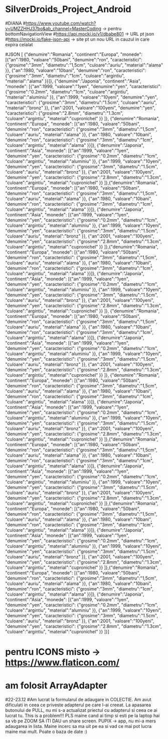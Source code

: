 # SilverDroids_Project_Android

#DIANA
#https://www.youtube.com/watch?v=UMZZHHJ37bo&ab_channel=MasterCoding -> pentru bottomNavigationView
#https://api.mocki.io/v1/dbabe801   ->  URL pt json
#https://mocki.io/fake-json-api  -> site pt un nou URL in cauzul in care expira celalat 

#JSON
[
{"denumire":"Romania",
"continent":"Europa",
"monede":
[{"an":1980,
"valoare":"50bani",
"denumire":"ron",
"caracteristici":
{"grosime":"3mm",
"diametru":"1,5cm",
"culoare":"auriu",
"material":"alama"
}},
{"an":1980,
"valoare":"10bani",
"denumire":"ron",
"caracteristici":
{"grosime":"3mm",
"diametru":"1cm",
"culoare":"argintiu",
"material":"alama"
}}]},
{"denumire":"Japonia",
"continent":"Asia",
"monede":
[{"an":1999,
"valoare":"1yen",
"denumire":"yen",
"caracteristici":
{"grosime":"0.2mm",
"diametru":"1cm",
"culoare":"argintiu",
"material":"aluminiu"
}},
{"an":1999,
"valoare":"10yeni",
"denumire":"yen",
"caracteristici":
{"grosime":"3mm",
"diametru":"1.5cm",
"culoare":"auriu",
"material":"bronz"
}},
{"an":2001,
"valoare":"100yeni",
"denumire":"yen",
"caracteristici":
{"grosime":"2.8mm",
"diametru":"1.3cm",
"culoare":"argintiu",
"material":"cupronichel"
}}
]},
{"denumire":"Romania",
"continent":"Europa",
"monede":
[{"an":1980,
"valoare":"50bani",
"denumire":"ron",
"caracteristici":
{"grosime":"3mm",
"diametru":"1,5cm",
"culoare":"auriu",
"material":"alama"
}},
{"an":1980,
"valoare":"10bani",
"denumire":"ron",
"caracteristici":
{"grosime":"3mm",
"diametru":"1cm",
"culoare":"argintiu",
"material":"alama"
}}]},
{"denumire":"Japonia",
"continent":"Asia",
"monede":
[{"an":1999,
"valoare":"1yen",
"denumire":"yen",
"caracteristici":
{"grosime":"0.2mm",
"diametru":"1cm",
"culoare":"argintiu",
"material":"aluminiu"
}},
{"an":1999,
"valoare":"10yeni",
"denumire":"yen",
"caracteristici":
{"grosime":"3mm",
"diametru":"1.5cm",
"culoare":"auriu",
"material":"bronz"
}},
{"an":2001,
"valoare":"100yeni",
"denumire":"yen",
"caracteristici":
{"grosime":"2.8mm",
"diametru":"1.3cm",
"culoare":"argintiu",
"material":"cupronichel"
}}
]},{"denumire":"Romania",
"continent":"Europa",
"monede":
[{"an":1980,
"valoare":"50bani",
"denumire":"ron",
"caracteristici":
{"grosime":"3mm",
"diametru":"1,5cm",
"culoare":"auriu",
"material":"alama"
}},
{"an":1980,
"valoare":"10bani",
"denumire":"ron",
"caracteristici":
{"grosime":"3mm",
"diametru":"1cm",
"culoare":"argintiu",
"material":"alama"
}}]},
{"denumire":"Japonia",
"continent":"Asia",
"monede":
[{"an":1999,
"valoare":"1yen",
"denumire":"yen",
"caracteristici":
{"grosime":"0.2mm",
"diametru":"1cm",
"culoare":"argintiu",
"material":"aluminiu"
}},
{"an":1999,
"valoare":"10yeni",
"denumire":"yen",
"caracteristici":
{"grosime":"3mm",
"diametru":"1.5cm",
"culoare":"auriu",
"material":"bronz"
}},
{"an":2001,
"valoare":"100yeni",
"denumire":"yen",
"caracteristici":
{"grosime":"2.8mm",
"diametru":"1.3cm",
"culoare":"argintiu",
"material":"cupronichel"
}}
]},{"denumire":"Romania",
"continent":"Europa",
"monede":
[{"an":1980,
"valoare":"50bani",
"denumire":"ron",
"caracteristici":
{"grosime":"3mm",
"diametru":"1,5cm",
"culoare":"auriu",
"material":"alama"
}},
{"an":1980,
"valoare":"10bani",
"denumire":"ron",
"caracteristici":
{"grosime":"3mm",
"diametru":"1cm",
"culoare":"argintiu",
"material":"alama"
}}]},
{"denumire":"Japonia",
"continent":"Asia",
"monede":
[{"an":1999,
"valoare":"1yen",
"denumire":"yen",
"caracteristici":
{"grosime":"0.2mm",
"diametru":"1cm",
"culoare":"argintiu",
"material":"aluminiu"
}},
{"an":1999,
"valoare":"10yeni",
"denumire":"yen",
"caracteristici":
{"grosime":"3mm",
"diametru":"1.5cm",
"culoare":"auriu",
"material":"bronz"
}},
{"an":2001,
"valoare":"100yeni",
"denumire":"yen",
"caracteristici":
{"grosime":"2.8mm",
"diametru":"1.3cm",
"culoare":"argintiu",
"material":"cupronichel"
}}
]},
{"denumire":"Romania",
"continent":"Europa",
"monede":
[{"an":1980,
"valoare":"50bani",
"denumire":"ron",
"caracteristici":
{"grosime":"3mm",
"diametru":"1,5cm",
"culoare":"auriu",
"material":"alama"
}},
{"an":1980,
"valoare":"10bani",
"denumire":"ron",
"caracteristici":
{"grosime":"3mm",
"diametru":"1cm",
"culoare":"argintiu",
"material":"alama"
}}]},
{"denumire":"Japonia",
"continent":"Asia",
"monede":
[{"an":1999,
"valoare":"1yen",
"denumire":"yen",
"caracteristici":
{"grosime":"0.2mm",
"diametru":"1cm",
"culoare":"argintiu",
"material":"aluminiu"
}},
{"an":1999,
"valoare":"10yeni",
"denumire":"yen",
"caracteristici":
{"grosime":"3mm",
"diametru":"1.5cm",
"culoare":"auriu",
"material":"bronz"
}},
{"an":2001,
"valoare":"100yeni",
"denumire":"yen",
"caracteristici":
{"grosime":"2.8mm",
"diametru":"1.3cm",
"culoare":"argintiu",
"material":"cupronichel"
}}
]},
{"denumire":"Romania",
"continent":"Europa",
"monede":
[{"an":1980,
"valoare":"50bani",
"denumire":"ron",
"caracteristici":
{"grosime":"3mm",
"diametru":"1,5cm",
"culoare":"auriu",
"material":"alama"
}},
{"an":1980,
"valoare":"10bani",
"denumire":"ron",
"caracteristici":
{"grosime":"3mm",
"diametru":"1cm",
"culoare":"argintiu",
"material":"alama"
}}]},
{"denumire":"Japonia",
"continent":"Asia",
"monede":
[{"an":1999,
"valoare":"1yen",
"denumire":"yen",
"caracteristici":
{"grosime":"0.2mm",
"diametru":"1cm",
"culoare":"argintiu",
"material":"aluminiu"
}},
{"an":1999,
"valoare":"10yeni",
"denumire":"yen",
"caracteristici":
{"grosime":"3mm",
"diametru":"1.5cm",
"culoare":"auriu",
"material":"bronz"
}},
{"an":2001,
"valoare":"100yeni",
"denumire":"yen",
"caracteristici":
{"grosime":"2.8mm",
"diametru":"1.3cm",
"culoare":"argintiu",
"material":"cupronichel"
}}
]},{"denumire":"Romania",
"continent":"Europa",
"monede":
[{"an":1980,
"valoare":"50bani",
"denumire":"ron",
"caracteristici":
{"grosime":"3mm",
"diametru":"1,5cm",
"culoare":"auriu",
"material":"alama"
}},
{"an":1980,
"valoare":"10bani",
"denumire":"ron",
"caracteristici":
{"grosime":"3mm",
"diametru":"1cm",
"culoare":"argintiu",
"material":"alama"
}}]},
{"denumire":"Japonia",
"continent":"Asia",
"monede":
[{"an":1999,
"valoare":"1yen",
"denumire":"yen",
"caracteristici":
{"grosime":"0.2mm",
"diametru":"1cm",
"culoare":"argintiu",
"material":"aluminiu"
}},
{"an":1999,
"valoare":"10yeni",
"denumire":"yen",
"caracteristici":
{"grosime":"3mm",
"diametru":"1.5cm",
"culoare":"auriu",
"material":"bronz"
}},
{"an":2001,
"valoare":"100yeni",
"denumire":"yen",
"caracteristici":
{"grosime":"2.8mm",
"diametru":"1.3cm",
"culoare":"argintiu",
"material":"cupronichel"
}}
]},{"denumire":"Romania",
"continent":"Europa",
"monede":
[{"an":1980,
"valoare":"50bani",
"denumire":"ron",
"caracteristici":
{"grosime":"3mm",
"diametru":"1,5cm",
"culoare":"auriu",
"material":"alama"
}},
{"an":1980,
"valoare":"10bani",
"denumire":"ron",
"caracteristici":
{"grosime":"3mm",
"diametru":"1cm",
"culoare":"argintiu",
"material":"alama"
}}]},
{"denumire":"Japonia",
"continent":"Asia",
"monede":
[{"an":1999,
"valoare":"1yen",
"denumire":"yen",
"caracteristici":
{"grosime":"0.2mm",
"diametru":"1cm",
"culoare":"argintiu",
"material":"aluminiu"
}},
{"an":1999,
"valoare":"10yeni",
"denumire":"yen",
"caracteristici":
{"grosime":"3mm",
"diametru":"1.5cm",
"culoare":"auriu",
"material":"bronz"
}},
{"an":2001,
"valoare":"100yeni",
"denumire":"yen",
"caracteristici":
{"grosime":"2.8mm",
"diametru":"1.3cm",
"culoare":"argintiu",
"material":"cupronichel"
}}
]},{"denumire":"Romania",
"continent":"Europa",
"monede":
[{"an":1980,
"valoare":"50bani",
"denumire":"ron",
"caracteristici":
{"grosime":"3mm",
"diametru":"1,5cm",
"culoare":"auriu",
"material":"alama"
}},
{"an":1980,
"valoare":"10bani",
"denumire":"ron",
"caracteristici":
{"grosime":"3mm",
"diametru":"1cm",
"culoare":"argintiu",
"material":"alama"
}}]},
{"denumire":"Japonia",
"continent":"Asia",
"monede":
[{"an":1999,
"valoare":"1yen",
"denumire":"yen",
"caracteristici":
{"grosime":"0.2mm",
"diametru":"1cm",
"culoare":"argintiu",
"material":"aluminiu"
}},
{"an":1999,
"valoare":"10yeni",
"denumire":"yen",
"caracteristici":
{"grosime":"3mm",
"diametru":"1.5cm",
"culoare":"auriu",
"material":"bronz"
}},
{"an":2001,
"valoare":"100yeni",
"denumire":"yen",
"caracteristici":
{"grosime":"2.8mm",
"diametru":"1.3cm",
"culoare":"argintiu",
"material":"cupronichel"
}}
]}]

# pentru ICONS misto -> https://www.flaticon.com/
# am folosit ArrayAdapter


#22-23.12
#Am lucrat la formularul de adaugare in COLECTIE. Am avut dificulati in ceea ce priveste adapterul pe care l-ai creeat. La apasarea butonului de PULL, nu mi s-a actualizat priectul cu adapterul si ceea ce ai lucrat tu. This is a problem!!! PLS maine cand ai timp si esti pe la laptop hai sa vb pe ZOOM SA ITI DAU un share screen. PUPIX -> app, nu mi-a mers adaugarea in lista. Maine incerc sa ma uit pe ea si vad ce mai pot lucra maine mai mult. Poate o baza de date :)


